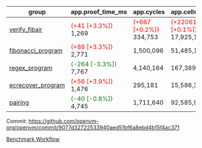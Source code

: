 | group | app.proof_time_ms | app.cycles | app.cells_used | leaf.proof_time_ms | leaf.cycles | leaf.cells_used |
| -- | -- | -- | -- | -- | -- | -- |
| [verify_fibair](https://github.com/openvm-org/openvm/blob/benchmark-results/benchmarks-pr/1477/verify_fibair-9077d32722533940aed51bf6a8ebd4b15f4ac371.md) |<span style='color: red'>(+41 [+3.3%])</span> 1,269 | <span style='color: red'>(+667 [+0.2%])</span> 334,753 | <span style='color: red'>(+22061 [+0.1%])</span> 17,925,165 |- | - | - |
| [fibonacci_program](https://github.com/openvm-org/openvm/blob/benchmark-results/benchmarks-pr/1477/fibonacci-9077d32722533940aed51bf6a8ebd4b15f4ac371.md) |<span style='color: red'>(+88 [+3.3%])</span> 2,771 |  1,500,096 |  51,485,167 |- | - | - |
| [regex_program](https://github.com/openvm-org/openvm/blob/benchmark-results/benchmarks-pr/1477/regex-9077d32722533940aed51bf6a8ebd4b15f4ac371.md) |<span style='color: green'>(-264 [-3.3%])</span> 7,767 |  4,140,164 |  167,389,450 |- | - | - |
| [ecrecover_program](https://github.com/openvm-org/openvm/blob/benchmark-results/benchmarks-pr/1477/ecrecover-9077d32722533940aed51bf6a8ebd4b15f4ac371.md) |<span style='color: red'>(+56 [+3.9%])</span> 1,476 |  295,181 |  15,586,346 |- | - | - |
| [pairing](https://github.com/openvm-org/openvm/blob/benchmark-results/benchmarks-pr/1477/pairing-9077d32722533940aed51bf6a8ebd4b15f4ac371.md) |<span style='color: green'>(-40 [-0.8%])</span> 4,745 |  1,711,640 |  92,585,975 |- | - | - |


Commit: https://github.com/openvm-org/openvm/commit/9077d32722533940aed51bf6a8ebd4b15f4ac371

[Benchmark Workflow](https://github.com/openvm-org/openvm/actions/runs/13932905240)
